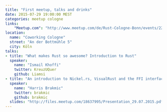 ```yaml
---
title: "First meetup, talks and drinks"
date: 2015-07-29 19:00:00 MEST
categories: meetup cologne
links:
    "Meetup.com": "http://www.meetup.com/de/Rust-Cologne-Bonn/events/222915034/"
location:
  name: "Coworking Cologne"
  street: "An der Bottmühle 5"
  city: Köln
talks:
- title: "What makes Rust so awesome? Introduction to Rust"
  speaker:
    name: "Ismail Khoffi"
    twitter: KreuzUQuer
    github: Liamsi
- title: "An introduction to Nickel.rs, VisualRust and the FFI interface"
  speaker:
    name: "Harris Brakmic"
    twitter: brakmic
    github: brakmic
  slides: "http://files.meetup.com/18637995/Presentation_29.07.2015.pdf"
---
```

